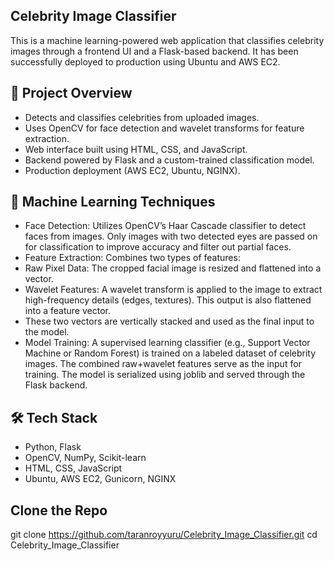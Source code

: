 ## Celebrity Image Classifier
This is a machine learning-powered web application that classifies celebrity images through a frontend UI and a Flask-based backend. It has been successfully deployed to production using Ubuntu and AWS EC2.

## 🧠 Project Overview
- Detects and classifies celebrities from uploaded images.
- Uses OpenCV for face detection and wavelet transforms for feature extraction.
- Web interface built using HTML, CSS, and JavaScript.
- Backend powered by Flask and a custom-trained classification model.
- Production deployment (AWS EC2, Ubuntu, NGINX).

## 🤖 Machine Learning Techniques
- Face Detection: Utilizes OpenCV’s Haar Cascade classifier to detect faces from images. Only images with two detected eyes are passed on for classification to improve accuracy and filter out partial faces.
- Feature Extraction: Combines two types of features:
- Raw Pixel Data: The cropped facial image is resized and flattened into a vector.
- Wavelet Features: A wavelet transform is applied to the image to extract high-frequency details (edges, textures). This output is also flattened into a feature vector.
- These two vectors are vertically stacked and used as the final input to the model.
- Model Training: A supervised learning classifier (e.g., Support Vector Machine or Random Forest) is trained on a labeled dataset of celebrity images. The combined raw+wavelet features serve as the input for training. The model is serialized using joblib and served through the Flask backend.

## 🛠️ Tech Stack
- Python, Flask
- OpenCV, NumPy, Scikit-learn
- HTML, CSS, JavaScript
- Ubuntu, AWS EC2, Gunicorn, NGINX

## Clone the Repo 
git clone https://github.com/taranroyyuru/Celebrity_Image_Classifier.git
cd Celebrity_Image_Classifier
